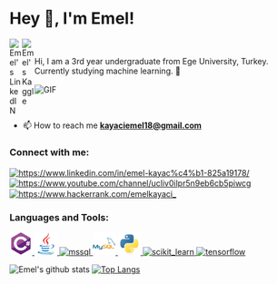# Hey 👋, I'm Emel!

<a href="https://www.linkedin.com/in/emel-kayac%C4%B1-825a19178/">
  <img align="left" alt="Emel's LinkedIN" width="22px" src="https://cdn.jsdelivr.net/npm/simple-icons@v3/icons/linkedin.svg" />
<a />

<a href="https://www.kaggle.com/emelkayaci">
  <img align="left" alt="Emel's Kaggle" width="22px" src="https://cdn.jsdelivr.net/npm/simple-icons@3.1.0/icons/kaggle.svg" />
</a>
<br />
<p align="left"> 
  
Hi, I am a 3rd year undergraduate from Ege University, Turkey. Currently studying machine learning. 🤖 

<img align="center" alt="GIF" src="https://media.giphy.com/media/tczJoRU7XwBS8/giphy.gif" />
  </p>
<br />

- 📫 How to reach me **kayaciemel18@gmail.com**

<h3 align="left">Connect with me:</h3>
<p align="left">
<a href="https://linkedin.com/in/https://www.linkedin.com/in/emel-kayac%c4%b1-825a19178/" target="blank"><img align="center" src="https://cdn.jsdelivr.net/npm/simple-icons@3.0.1/icons/linkedin.svg" alt="https://www.linkedin.com/in/emel-kayac%c4%b1-825a19178/" height="30" width="40" /></a>
<a href="https://www.youtube.com/c/https://www.youtube.com/channel/ucliv0ilpr5n9eb6cb5piwcg" target="blank"><img align="center" src="https://cdn.jsdelivr.net/npm/simple-icons@3.0.1/icons/youtube.svg" alt="https://www.youtube.com/channel/ucliv0ilpr5n9eb6cb5piwcg" height="30" width="40" /></a>
<a href="https://www.hackerrank.com/https://www.hackerrank.com/emelkayaci_" target="blank"><img align="center" src="https://cdn.jsdelivr.net/npm/simple-icons@3.0.1/icons/hackerrank.svg" alt="https://www.hackerrank.com/emelkayaci_" height="30" width="40" /></a>
</p>

<h3 align="left">Languages and Tools:</h3>
<p align="left"> <a href="https://www.w3schools.com/cs/" target="_blank"> <img src="https://raw.githubusercontent.com/devicons/devicon/master/icons/csharp/csharp-original.svg" alt="csharp" width="40" height="40"/> </a> <a href="https://www.java.com" target="_blank"> <img src="https://raw.githubusercontent.com/devicons/devicon/master/icons/java/java-original.svg" alt="java" width="40" height="40"/> </a> <a href="https://www.microsoft.com/en-us/sql-server" target="_blank"> <img src="https://cdn.worldvectorlogo.com/logos/microsoft-sql-server.svg" alt="mssql" width="40" height="40"/> </a> <a href="https://www.mysql.com/" target="_blank"> <img src="https://raw.githubusercontent.com/devicons/devicon/master/icons/mysql/mysql-original-wordmark.svg" alt="mysql" width="40" height="40"/> </a> <a href="https://www.python.org" target="_blank"> <img src="https://raw.githubusercontent.com/devicons/devicon/master/icons/python/python-original.svg" alt="python" width="40" height="40"/> </a> <a href="https://scikit-learn.org/" target="_blank"> <img src="https://upload.wikimedia.org/wikipedia/commons/0/05/Scikit_learn_logo_small.svg" alt="scikit_learn" width="40" height="40"/> </a> <a href="https://www.tensorflow.org" target="_blank"> <img src="https://www.vectorlogo.zone/logos/tensorflow/tensorflow-icon.svg" alt="tensorflow" width="40" height="40"/> </a> </p>

![Emel's github stats](https://github-readme-stats.vercel.app/api?username=emel-kayaci&count_private=true&show_icons=true&hide=stars,issues&line_height=31)
[![Top Langs](https://github-readme-stats.vercel.app/api/top-langs/?username=emel-kayaci&layout=compact&show_icons=true&theme=tokyonight)](https://github.com/emel-kayaci/github-readme-stats)

